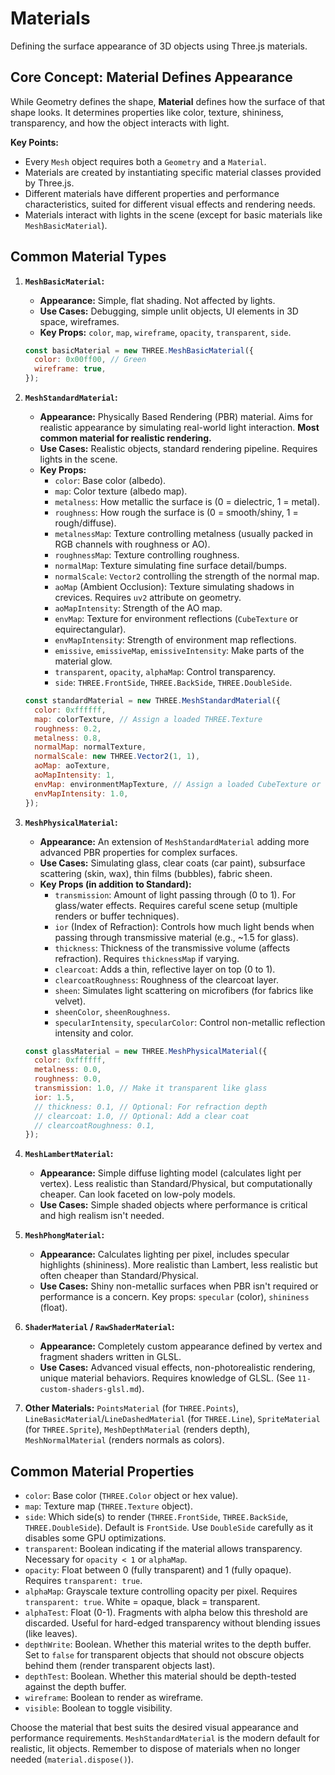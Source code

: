 # Materials

Defining the surface appearance of 3D objects using Three.js materials.

## Core Concept: Material Defines Appearance

While Geometry defines the shape, **Material** defines how the surface of that shape looks. It determines properties like color, texture, shininess, transparency, and how the object interacts with light.

**Key Points:**

*   Every `Mesh` object requires both a `Geometry` and a `Material`.
*   Materials are created by instantiating specific material classes provided by Three.js.
*   Different materials have different properties and performance characteristics, suited for different visual effects and rendering needs.
*   Materials interact with lights in the scene (except for basic materials like `MeshBasicMaterial`).

## Common Material Types

1.  **`MeshBasicMaterial`:**
    *   **Appearance:** Simple, flat shading. Not affected by lights.
    *   **Use Cases:** Debugging, simple unlit objects, UI elements in 3D space, wireframes.
    *   **Key Props:** `color`, `map`, `wireframe`, `opacity`, `transparent`, `side`.

    ```javascript
    const basicMaterial = new THREE.MeshBasicMaterial({
      color: 0x00ff00, // Green
      wireframe: true,
    });
    ```

2.  **`MeshStandardMaterial`:**
    *   **Appearance:** Physically Based Rendering (PBR) material. Aims for realistic appearance by simulating real-world light interaction. **Most common material for realistic rendering.**
    *   **Use Cases:** Realistic objects, standard rendering pipeline. Requires lights in the scene.
    *   **Key Props:**
        *   `color`: Base color (albedo).
        *   `map`: Color texture (albedo map).
        *   `metalness`: How metallic the surface is (0 = dielectric, 1 = metal).
        *   `roughness`: How rough the surface is (0 = smooth/shiny, 1 = rough/diffuse).
        *   `metalnessMap`: Texture controlling metalness (usually packed in RGB channels with roughness or AO).
        *   `roughnessMap`: Texture controlling roughness.
        *   `normalMap`: Texture simulating fine surface detail/bumps.
        *   `normalScale`: `Vector2` controlling the strength of the normal map.
        *   `aoMap` (Ambient Occlusion): Texture simulating shadows in crevices. Requires `uv2` attribute on geometry.
        *   `aoMapIntensity`: Strength of the AO map.
        *   `envMap`: Texture for environment reflections (`CubeTexture` or equirectangular).
        *   `envMapIntensity`: Strength of environment map reflections.
        *   `emissive`, `emissiveMap`, `emissiveIntensity`: Make parts of the material glow.
        *   `transparent`, `opacity`, `alphaMap`: Control transparency.
        *   `side`: `THREE.FrontSide`, `THREE.BackSide`, `THREE.DoubleSide`.

    ```javascript
    const standardMaterial = new THREE.MeshStandardMaterial({
      color: 0xffffff,
      map: colorTexture, // Assign a loaded THREE.Texture
      roughness: 0.2,
      metalness: 0.8,
      normalMap: normalTexture,
      normalScale: new THREE.Vector2(1, 1),
      aoMap: aoTexture,
      aoMapIntensity: 1,
      envMap: environmentMapTexture, // Assign a loaded CubeTexture or equirectangular texture
      envMapIntensity: 1.0,
    });
    ```

3.  **`MeshPhysicalMaterial`:**
    *   **Appearance:** An extension of `MeshStandardMaterial` adding more advanced PBR properties for complex surfaces.
    *   **Use Cases:** Simulating glass, clear coats (car paint), subsurface scattering (skin, wax), thin films (bubbles), fabric sheen.
    *   **Key Props (in addition to Standard):**
        *   `transmission`: Amount of light passing through (0 to 1). For glass/water effects. Requires careful scene setup (multiple renders or buffer techniques).
        *   `ior` (Index of Refraction): Controls how much light bends when passing through transmissive material (e.g., ~1.5 for glass).
        *   `thickness`: Thickness of the transmissive volume (affects refraction). Requires `thicknessMap` if varying.
        *   `clearcoat`: Adds a thin, reflective layer on top (0 to 1).
        *   `clearcoatRoughness`: Roughness of the clearcoat layer.
        *   `sheen`: Simulates light scattering on microfibers (for fabrics like velvet).
        *   `sheenColor`, `sheenRoughness`.
        *   `specularIntensity`, `specularColor`: Control non-metallic reflection intensity and color.

    ```javascript
    const glassMaterial = new THREE.MeshPhysicalMaterial({
      color: 0xffffff,
      metalness: 0.0,
      roughness: 0.0,
      transmission: 1.0, // Make it transparent like glass
      ior: 1.5,
      // thickness: 0.1, // Optional: For refraction depth
      // clearcoat: 1.0, // Optional: Add a clear coat
      // clearcoatRoughness: 0.1,
    });
    ```

4.  **`MeshLambertMaterial`:**
    *   **Appearance:** Simple diffuse lighting model (calculates light per vertex). Less realistic than Standard/Physical, but computationally cheaper. Can look faceted on low-poly models.
    *   **Use Cases:** Simple shaded objects where performance is critical and high realism isn't needed.

5.  **`MeshPhongMaterial`:**
    *   **Appearance:** Calculates lighting per pixel, includes specular highlights (shininess). More realistic than Lambert, less realistic but often cheaper than Standard/Physical.
    *   **Use Cases:** Shiny non-metallic surfaces when PBR isn't required or performance is a concern. Key props: `specular` (color), `shininess` (float).

6.  **`ShaderMaterial` / `RawShaderMaterial`:**
    *   **Appearance:** Completely custom appearance defined by vertex and fragment shaders written in GLSL.
    *   **Use Cases:** Advanced visual effects, non-photorealistic rendering, unique material behaviors. Requires knowledge of GLSL. (See `11-custom-shaders-glsl.md`).

7.  **Other Materials:** `PointsMaterial` (for `THREE.Points`), `LineBasicMaterial`/`LineDashedMaterial` (for `THREE.Line`), `SpriteMaterial` (for `THREE.Sprite`), `MeshDepthMaterial` (renders depth), `MeshNormalMaterial` (renders normals as colors).

## Common Material Properties

*   `color`: Base color (`THREE.Color` object or hex value).
*   `map`: Texture map (`THREE.Texture` object).
*   `side`: Which side(s) to render (`THREE.FrontSide`, `THREE.BackSide`, `THREE.DoubleSide`). Default is `FrontSide`. Use `DoubleSide` carefully as it disables some GPU optimizations.
*   `transparent`: Boolean indicating if the material allows transparency. Necessary for `opacity < 1` or `alphaMap`.
*   `opacity`: Float between 0 (fully transparent) and 1 (fully opaque). Requires `transparent: true`.
*   `alphaMap`: Grayscale texture controlling opacity per pixel. Requires `transparent: true`. White = opaque, black = transparent.
*   `alphaTest`: Float (0-1). Fragments with alpha below this threshold are discarded. Useful for hard-edged transparency without blending issues (like leaves).
*   `depthWrite`: Boolean. Whether this material writes to the depth buffer. Set to `false` for transparent objects that should not obscure objects behind them (render transparent objects last).
*   `depthTest`: Boolean. Whether this material should be depth-tested against the depth buffer.
*   `wireframe`: Boolean to render as wireframe.
*   `visible`: Boolean to toggle visibility.

Choose the material that best suits the desired visual appearance and performance requirements. `MeshStandardMaterial` is the modern default for realistic, lit objects. Remember to dispose of materials when no longer needed (`material.dispose()`).